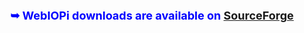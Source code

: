 <br /><br />

<p align='center'><font color='blue' size='4'><b>➥ WebIOPi downloads are available on <a href='http://sourceforge.net/projects/webiopi/files/'>SourceForge</a></b></font></p>

<br /><br />